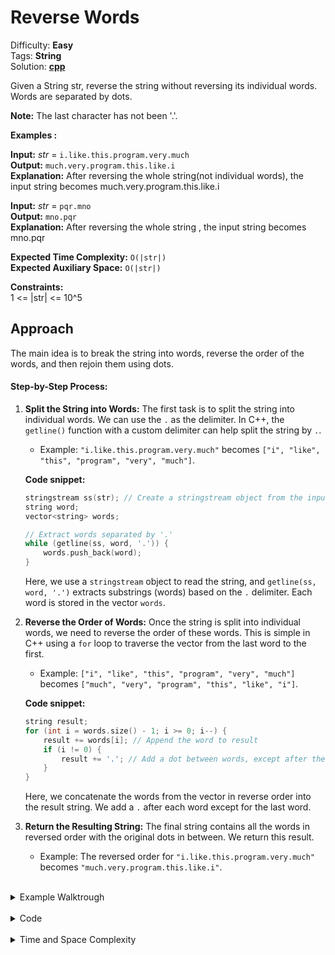 # Reverse Words

Difficulty: **Easy** <br>
Tags: **String** <br>
Solution: **[cpp](reverseWords.cpp)** <br>

Given a String str, reverse the string without reversing its individual words. Words are separated by dots.

**Note:** The last character has not been '.'. 

**Examples :**

**Input:** *str* = `i.like.this.program.very.much` <br>
**Output:** `much.very.program.this.like.i` <br>
**Explanation:** After reversing the whole string(not individual words), the input string becomes much.very.program.this.like.i

**Input:** *str* = `pqr.mno` <br>
**Output:** `mno.pqr` <br>
**Explanation:** After reversing the whole string , the input string becomes mno.pqr

**Expected Time Complexity:** `O(|str|)` <br>
**Expected Auxiliary Space:** `O(|str|)` <br>

**Constraints:**  
1 <= |str| <= 10^5


## Approach


The main idea is to break the string into words, reverse the order of the words, and then rejoin them using dots.

#### Step-by-Step Process:

1. **Split the String into Words:**
   The first task is to split the string into individual words. We can use the `.` as the delimiter. In C++, the `getline()` function with a custom delimiter can help split the string by `.`.

   - Example: `"i.like.this.program.very.much"` becomes `["i", "like", "this", "program", "very", "much"]`.

   **Code snippet:**
   ```cpp
   stringstream ss(str); // Create a stringstream object from the input string
   string word;
   vector<string> words;

   // Extract words separated by '.'
   while (getline(ss, word, '.')) {
       words.push_back(word);
   }
   ```

   Here, we use a `stringstream` object to read the string, and `getline(ss, word, '.')` extracts substrings (words) based on the `.` delimiter. Each word is stored in the vector `words`.

2. **Reverse the Order of Words:**
   Once the string is split into individual words, we need to reverse the order of these words. This is simple in C++ using a `for` loop to traverse the vector from the last word to the first.

   - Example: `["i", "like", "this", "program", "very", "much"]` becomes `["much", "very", "program", "this", "like", "i"]`.

   **Code snippet:**
   ```cpp
   string result;
   for (int i = words.size() - 1; i >= 0; i--) {
       result += words[i]; // Append the word to result
       if (i != 0) {
           result += '.'; // Add a dot between words, except after the last word
       }
   }
   ```

   Here, we concatenate the words from the vector in reverse order into the result string. We add a `.` after each word except for the last word.

3. **Return the Resulting String:**
   The final string contains all the words in reversed order with the original dots in between. We return this result.

   - Example: The reversed order for `"i.like.this.program.very.much"` becomes `"much.very.program.this.like.i"`.



<br>
<details>
<summary>Example Walktrough</summary>

1. **Input:** `"i.like.this.program.very.much"`
   - Step 1: Split into words → `["i", "like", "this", "program", "very", "much"]`
   - Step 2: Reverse the order → `["much", "very", "program", "this", "like", "i"]`
   - Step 3: Form the final string → `"much.very.program.this.like.i"`

2. **Input:** `"pqr.mno"`
   - Step 1: Split into words → `["pqr", "mno"]`
   - Step 2: Reverse the order → `["mno", "pqr"]`
   - Step 3: Form the final string → `"mno.pqr"`

This approach efficiently handles strings of up to the maximum constraint of \(10^5\) characters.
</details>

<br>
<details>
<summary>Code</summary>

```cpp
string reverseWords(string str) {
    // code here
    vector<string> words;
    string word;
    stringstream ss(str);

    // Split the string by '.' and store words in the vector
    while (getline(ss, word, '.')) {
        words.push_back(word);
    }

    // Reverse the order of words and form the result string
    string result;
    for (int i = words.size() - 1; i >= 0; i--) {
        result += words[i];
        if (i != 0) {
            result += '.';
        }
    }

    return result;
}
```
</details>

<br>
<details>
<summary>Time and Space Complexity</summary>

#### Time Complexity:
- **Splitting the String:** The time complexity of splitting the string is `O(n)`, where `n` is the length of the string. This is because each character is processed exactly once.
- **Reversing the Words:** Once we have all the words, reversing the vector and concatenating the result also takes `O(n)` time because we need to traverse each word to form the final string.
- Therefore, the overall time complexity is `O(n)`.

#### Space Complexity:
- **Auxiliary Space:** We use extra space to store the words in a vector. In the worst case, we need space proportional to the number of characters in the string, i.e., `O(n)`.
</details>

